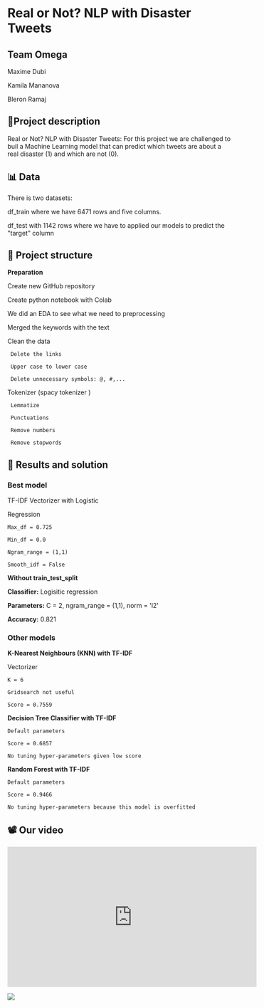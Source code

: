 # Real or Not? NLP with Disaster Tweets
## Team Omega
Maxime Dubi

Kamila Mananova

Bleron Ramaj

## 📑Project description 
Real or Not? NLP with Disaster Tweets: For this project we are challenged to buil a Machine Learning model that can predict which tweets are about a real disaster (1) and which are not (0). 

## 📊 Data 
There is two datasets:

  df_train where we have 6471 rows and five columns.
  
  df_test with 1142 rows where we have to applied our models to predict the "target" column
  
## 🎯 Project structure
**Preparation**

Create new GitHub repository

Create python notebook with Colab

We did an EDA to see what we need to preprocessing

  Merged the keywords with the text
  
  
  Clean the data
  
     Delete the links
    
     Upper case to lower case
    
     Delete unnecessary symbols: @, #,...
    
    
    
  Tokenizer (spacy tokenizer )
  
     Lemmatize
    
     Punctuations
    
     Remove numbers
    
     Remove stopwords
    


## 🧾 Results and solution

### Best model

TF-IDF Vectorizer with Logistic

Regression

    Max_df = 0.725
  
    Min_df = 0.0
  
    Ngram_range = (1,1)
  
    Smooth_idf = False
  
**Without train_test_split**

**Classifier:** Logisitic regression

**Parameters:** C = 2, ngram_range = (1,1), norm = 'l2'

**Accuracy:** 0.821


### Other models

**K-Nearest Neighbours (KNN) with TF-IDF**

Vectorizer

    K = 6
  
    Gridsearch not useful
  
    Score = 0.7559
  

**Decision Tree Classifier with TF-IDF**

    Default parameters

    Score = 0.6857

    No tuning hyper-parameters given low score
  
  
  **Random Forest with TF-IDF**

    Default parameters

    Score = 0.9466 

    No tuning hyper-parameters because this model is overfitted
  

## 📽️ Our video 
<iframe width="560" height="315" src="https://www.youtube.com/embed/iFVyntNgX4A" frameborder="0" allow="accelerometer; autoplay; clipboard-write; encrypted-media; gyroscope; picture-in-picture" allowfullscreen></iframe>

[![](http://img.youtube.com/vi/iFVyntNgX4A/0.jpg)](http://www.youtube.com/watch?v=iFVyntNgX4A "")
